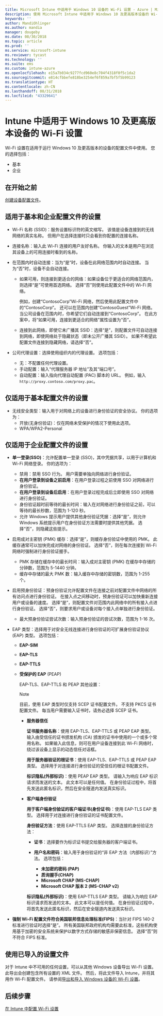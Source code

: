 ```yaml
---
title: Microsoft Intune 中适用于 Windows 10 设备的 Wi-Fi 设置 - Azure | Microsoft Docs
description: 使用 Microsoft Intune 中适用于 Windows 10 及更高版本设备的 Wi-Fi 设置添加或创建 Wi-Fi 配置文件。 可以配置基本设置或企业级设置。
keywords: ''
author: MandiOhlinger
ms.author: mandia
manager: dougeby
ms.date: 08/30/2018
ms.topic: article
ms.prod: ''
ms.service: microsoft-intune
ms.reviewer: tycast
ms.technology: ''
ms.suite: ems
ms.custom: intune-azure
ms.openlocfilehash: e15a7b034c9277fcd960e8c704f4318f0f5c1da2
ms.sourcegitcommit: e814cfbbefe818be3254ef6f859a7bf5f5b99123
ms.translationtype: HT
ms.contentlocale: zh-CN
ms.lasthandoff: 08/31/2018
ms.locfileid: "43329641"
---
```

# <a name="wi-fi-settings-for-windows-10-and-later-devices-in-intune"></a>Intune 中适用于 Windows 10 及更高版本设备的 Wi-Fi 设置

Wi-Fi 设置在适用于运行 Windows 10 及更高版本的设备的配置文件中使用。 您的选择包括：

- 基本
- 企业

## <a name="before-you-begin"></a>在开始之前

[创建设备配置文件](device-profile-create.md)。

## <a name="settings-for-basic-and-enterprise-profiles"></a>适用于基本和企业配置文件的设置

- Wi-Fi 名称 (SSID)：服务设置标识符的英文缩写。 该值是设备连接到的无线网络的真实名称。 但用户在选择连接时只会看到你配置的连接名称。
- 连接名称：输入此 Wi-Fi 连接的用户友好名称。 你输入的文本是用户在浏览其设备上的可用连接时看到的名称。
- 在范围内时自动连接：当为“是”时，设备在此网络范围内时自动连接。 当为“否”时，设备不会自动连接。
  - 如果可用，则连接到更适合的网络：如果设备位于更适合的网络范围内，则选择“是”可使用首选网络。 选择“否”则使用此配置文件中的 Wi-Fi 网络。

    例如，创建“ContosoCorp”Wi-Fi 网络，然后使用此配置文件中的“ContosoCorp”。 还可以在范围内创建“ContosoGuest”Wi-Fi 网络。 当公司设备在范围内时，你希望它们自动连接到“ContosoCorp”。 在此方案中，将“如果可用，连接到更适合的网络”属性设置为“否”。

  - 连接到此网络，即使它未广播其 SSID：选择“是”，则配置文件可自动连接到网络，即使网络处于隐藏状态（即未公开广播其 SSID）。 如果不希望此配置文件连接到隐藏网络，请选择“否”。

- 公司代理设置：选择使用组织内的代理设置。 选项包括：
  - 无：不配置任何代理设置。
  - 手动配置：输入“代理服务器 IP 地址”及其“端口号”。
  - 自动配置：输入指向代理自动配置 (PAC) 脚本的 URL。 例如，输入 `http://proxy.contoso.com/proxy.pac`。

## <a name="settings-for-basic-profiles-only"></a>仅适用于基本配置文件的设置

- 无线安全类型：输入用于对网络上的设备进行身份验证的安全协议。 你的选项为：
  - 开放(无身份验证)：仅在网络未受保护的情况下使用此选项。
  - WPA/WPA2-Personal

## <a name="settings-for-enterprise-profiles-only"></a>仅适用于企业配置文件的设置

- **单一登录(SSO)**：允许配置单一登录 (SSO)，其中凭据共享，以用于计算机和 Wi-Fi 网络登录。 你的选项为：
  - 禁用：禁用 SSO 行为。 用户需要单独向网络进行身份验证。
  - **在用户登录到设备之前启用**：在用户登录过程之前使用 SSO 对网络进行身份验证。
  - **在用户登录到设备后启用**：在用户登录过程完成后立即使用 SSO 对网络进行身份验证。
  - 身份验证超时前等待的最长时间：输入在对网络进行身份验证之前，可以等待的最长秒数，范围为 1-120 秒。
  - 允许 Windows 提示用户提供其他身份验证凭据：选择“是”，则允许 Windows 系统提示用户在身份验证方法需要时提供其他凭据。 选择“否”，则隐藏这些提示。

- 启用成对主密钥 (PMK) 缓存：选择“是”，则缓存身份验证中使用的 PMK。 此缓存通常可以加快完成对网络的身份验证。 选择“否”，则在每次连接到 Wi-Fi 网络时强制进行身份验证握手。

  - PMK 存储在缓存中的最长时间：输入成对主密钥 (PMK) 在缓存中存储的分钟数，范围为 5-1440 分钟。
  - 缓存中存储的最大 PMK 数：输入缓存中存储的密钥数，范围为 1-255 个。

- 启用预身份验证：预身份验证允许配置文件在连接之前对配置文件中网络的所有访问点进行身份验证。 在接入点之间移动时，预身份验证可以加快重新连接用户或设备的速度。 选择“是”，则配置文件对范围内此网络中的所有接入点进行身份验证。 选择“否”，则要求用户或设备对每个接入点单独进行身份验证。

  - 最大预身份验证尝试次数：输入预身份验证的尝试次数，范围为 1-16 次。

- EAP 类型：选择用于对安全无线连接进行身份验证的可扩展身份验证协议 (EAP) 类型。 选项包括：

  - **EAP-SIM**
  - **EAP-TLS**
  - **EAP-TTLS**
  - **受保护的 EAP** (PEAP)

    EAP-TLS、EAP-TTLS 和 PEAP 其他设置：
    
    > [!NOTE]
    > 目前，使用 EAP 类型时仅支持 SCEP 证书配置文件。 不支持 PKCS 证书配置文件。 每当用户需要输入证书时，请务必选择 SCEP 证书。

      - **服务器信任**  

        **证书服务器名称**：使用 EAP-TLS、EAP-TTLS 或 PEAP EAP 类型。 输入由受信任的证书颁发机构 (CA) 颁发的证书中使用的一个或多个常用名称。 如果输入此信息，则可在用户设备连接到此 Wi-Fi 网络时，绕过该设备上显示的动态信任对话框。  

        **用于服务器验证的根证书**：使用 EAP-TLS、EAP-TTLS 或 PEAP EAP 类型。 选择用于对连接进行身份验证的受信任的根证书配置文件。  

        **标识隐私(外部标识)**：使用 PEAP EAP 类型。 请输入为响应 EAP 标识请求而发送的文本。 此文本可以是任何值。 在身份验证过程中，将首先发送此匿名标识，然后在安全隧道内发送真实标识。  

      - **客户端身份验证**

        **用于客户端身份验证的客户端证书(身份证书)**：使用 EAP-TLS EAP 类型。 选择用于对连接进行身份验证的证书配置文件。

        **身份验证方法**：使用 EAP-TTLS EAP 类型。 选择连接的身份验证方法：  

          - **证书**：选择要作为标识证书提交给服务器的客户端证书。
          - **用户名和密码**：输入用于身份验证的“非 EAP 方法（内部标识）”方法。 选项包括：

            - **未加密的密码 (PAP)**
            - **质询握手(CHAP)**
            - **Microsoft CHAP (MS-CHAP)**
            - **Microsoft CHAP 版本 2 (MS-CHAP v2)**

        **标识隐私(外部标识)**：使用 EAP-TTLS EAP 类型。 请输入为响应 EAP 标识请求而发送的文本。 此文本可以是任何值。 在身份验证过程中，将首先发送此匿名标识，然后在安全隧道内发送真实标识。

- **强制 Wi-Fi 配置文件符合美国联邦信息处理标准(FIPS)**：当针对 FIPS 140-2 标准进行验证时选择“是”。 所有美国联邦政府机构均需要此标准，这些机构使用基于加密的安全系统来保护以数字方式存储的敏感非保密信息。 选择“否”则不符合 FIPS 标准。

## <a name="use-an-imported-settings-file"></a>使用已导入的设置文件

对于 Intune 中不可用的任何设置，可以从其他 Windows 设备导出 Wi-Fi 设置。 此导出会创建包含所有设置的 XML 文件。 然后，将此文件导入 Intune，并将其用作 Wi-Fi 配置文件。 请参阅[导出和导入 Windows 设备的 Wi-Fi 设置](wi-fi-settings-import-windows-8-1.md)。

## <a name="next-steps"></a>后续步骤
[在 Intune 中配置 Wi-Fi 设置](wi-fi-settings-configure.md)
